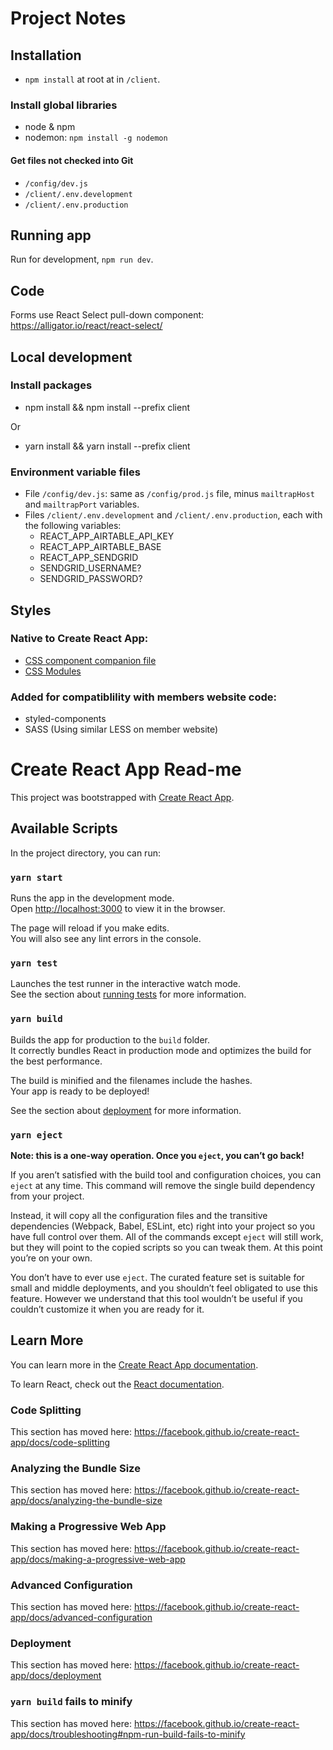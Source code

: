 # Project Notes

## Installation
* `npm install` at root at in `/client`.

### Install global libraries
* node & npm
* nodemon: `npm install -g nodemon`

#### Get files not checked into Git
* `/config/dev.js`
* `/client/.env.development`
* `/client/.env.production`

## Running app
Run for development, `npm run dev`.

## Code

Forms use React Select pull-down component:
https://alligator.io/react/react-select/

## Local development

### Install packages
* npm install && npm install --prefix client

Or

* yarn install && yarn install --prefix client

### Environment variable files
* File `/config/dev.js`: same as `/config/prod.js` file, minus `mailtrapHost` and `mailtrapPort` variables.
* Files `/client/.env.development` and `/client/.env.production`, each with the following variables:
	* REACT_APP_AIRTABLE_API_KEY
	* REACT_APP_AIRTABLE_BASE
	* REACT_APP_SENDGRID
	* SENDGRID_USERNAME?
	* SENDGRID_PASSWORD?

## Styles

### Native to Create React App:
* [CSS component companion file](https://create-react-app.dev/docs/adding-a-stylesheet)
* [CSS Modules](https://create-react-app.dev/docs/adding-a-css-modules-stylesheet)

### Added for compatiblility with members website code:
* styled-components
* SASS (Using similar LESS on member website)

# Create React App Read-me

This project was bootstrapped with [Create React App](https://github.com/facebook/create-react-app).

## Available Scripts

In the project directory, you can run:

### `yarn start`

Runs the app in the development mode.<br />
Open [http://localhost:3000](http://localhost:3000) to view it in the browser.

The page will reload if you make edits.<br />
You will also see any lint errors in the console.

### `yarn test`

Launches the test runner in the interactive watch mode.<br />
See the section about [running tests](https://facebook.github.io/create-react-app/docs/running-tests) for more information.

### `yarn build`

Builds the app for production to the `build` folder.<br />
It correctly bundles React in production mode and optimizes the build for the best performance.

The build is minified and the filenames include the hashes.<br />
Your app is ready to be deployed!

See the section about [deployment](https://facebook.github.io/create-react-app/docs/deployment) for more information.

### `yarn eject`

**Note: this is a one-way operation. Once you `eject`, you can’t go back!**

If you aren’t satisfied with the build tool and configuration choices, you can `eject` at any time. This command will remove the single build dependency from your project.

Instead, it will copy all the configuration files and the transitive dependencies (Webpack, Babel, ESLint, etc) right into your project so you have full control over them. All of the commands except `eject` will still work, but they will point to the copied scripts so you can tweak them. At this point you’re on your own.

You don’t have to ever use `eject`. The curated feature set is suitable for small and middle deployments, and you shouldn’t feel obligated to use this feature. However we understand that this tool wouldn’t be useful if you couldn’t customize it when you are ready for it.

## Learn More

You can learn more in the [Create React App documentation](https://facebook.github.io/create-react-app/docs/getting-started).

To learn React, check out the [React documentation](https://reactjs.org/).

### Code Splitting

This section has moved here: https://facebook.github.io/create-react-app/docs/code-splitting

### Analyzing the Bundle Size

This section has moved here: https://facebook.github.io/create-react-app/docs/analyzing-the-bundle-size

### Making a Progressive Web App

This section has moved here: https://facebook.github.io/create-react-app/docs/making-a-progressive-web-app

### Advanced Configuration

This section has moved here: https://facebook.github.io/create-react-app/docs/advanced-configuration

### Deployment

This section has moved here: https://facebook.github.io/create-react-app/docs/deployment

### `yarn build` fails to minify

This section has moved here: https://facebook.github.io/create-react-app/docs/troubleshooting#npm-run-build-fails-to-minify
